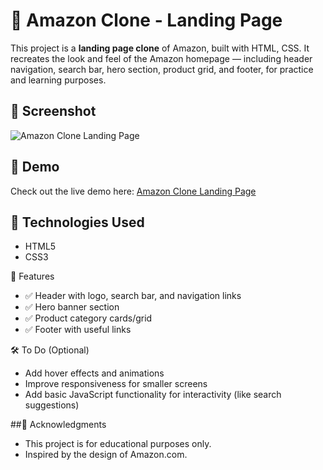 # 🛒 Amazon Clone - Landing Page

This project is a **landing page clone** of Amazon, built with HTML, CSS. 
It recreates the look and feel of the Amazon homepage — including header navigation, search bar, hero section, product grid, and footer, for practice and learning purposes.

## 📸 Screenshot

![Amazon Clone Landing Page](https://github.com/user-attachments/assets/b50cab05-e2da-4dd1-acf8-316e10e63a53)

## 🔗 Demo

Check out the live demo here: [Amazon Clone Landing Page](https://chaitanya10000000000.github.io/Amazon-clone/)


## 🧰 Technologies Used

- HTML5  
- CSS3  

🎯 Features

- ✅ Header with logo, search bar, and navigation links  
- ✅ Hero banner section  
- ✅ Product category cards/grid  
- ✅ Footer with useful links

🛠️ To Do (Optional)

- Add hover effects and animations
- Improve responsiveness for smaller screens
- Add basic JavaScript functionality for interactivity (like search suggestions)

##🙏 Acknowledgments

- This project is for educational purposes only.
- Inspired by the design of Amazon.com.


